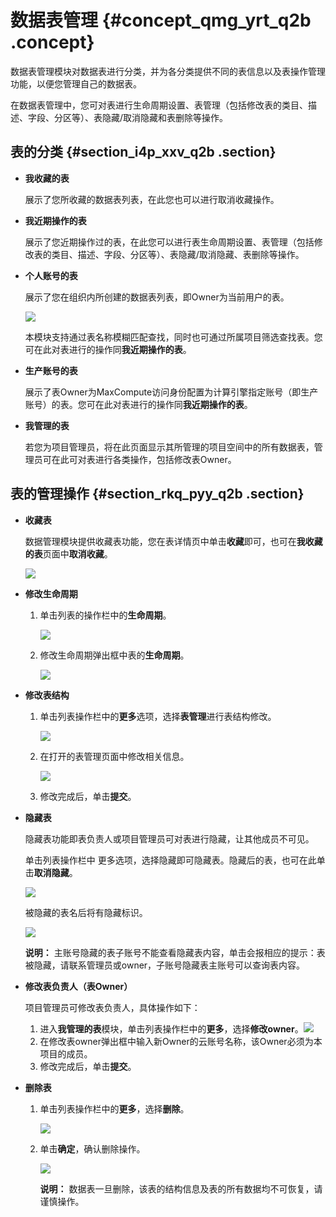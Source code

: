 # 数据表管理 {#concept_qmg_yrt_q2b .concept}

数据表管理模块对数据表进行分类，并为各分类提供不同的表信息以及表操作管理功能，以便您管理自己的数据表。

在数据表管理中，您可对表进行生命周期设置、表管理（包括修改表的类目、描述、字段、分区等）、表隐藏/取消隐藏和表删除等操作。

## 表的分类 {#section_i4p_xxv_q2b .section}

-   **我收藏的表**

    展示了您所收藏的数据表列表，在此您也可以进行取消收藏操作。

-   **我近期操作的表**

    展示了您近期操作过的表，在此您可以进行表生命周期设置、表管理（包括修改表的类目、描述、字段、分区等）、表隐藏/取消隐藏、表删除等操作。

-   **个人账号的表**

    展示了您在组织内所创建的数据表列表，即Owner为当前用户的表。

    ![](http://static-aliyun-doc.oss-cn-hangzhou.aliyuncs.com/assets/img/16351/15409787318590_zh-CN.png)

    本模块支持通过表名称模糊匹配查找，同时也可通过所属项目筛选查找表。您可在此对表进行的操作同**我近期操作的表**。

-   **生产账号的表**

    展示了表Owner为MaxCompute访问身份配置为计算引擎指定账号（即生产账号）的表。您可在此对表进行的操作同**我近期操作的表**。

-   **我管理的表**

    若您为项目管理员，将在此页面显示其所管理的项目空间中的所有数据表，管理员可在此可对表进行各类操作，包括修改表Owner。


## 表的管理操作 {#section_rkq_pyy_q2b .section}

-   **收藏表**

    数据管理模块提供收藏表功能，您在表详情页中单击**收藏**即可，也可在**我收藏的表**页面中**取消收藏**。

    ![](http://static-aliyun-doc.oss-cn-hangzhou.aliyuncs.com/assets/img/16351/15409787318591_zh-CN.png)

-   **修改生命周期**
    1.  单击列表的操作栏中的**生命周期**。

        ![](http://static-aliyun-doc.oss-cn-hangzhou.aliyuncs.com/assets/img/16351/15409787318592_zh-CN.png)

    2.  修改生命周期弹出框中表的**生命周期**。

        ![](http://static-aliyun-doc.oss-cn-hangzhou.aliyuncs.com/assets/img/16351/15409787318593_zh-CN.png)

-   **修改表结构**
    1.  单击列表操作栏中的**更多**选项，选择**表管理**进行表结构修改。

        ![](http://static-aliyun-doc.oss-cn-hangzhou.aliyuncs.com/assets/img/16351/15409787328594_zh-CN.png)

    2.  在打开的表管理页面中修改相关信息。

        ![](http://static-aliyun-doc.oss-cn-hangzhou.aliyuncs.com/assets/img/16351/15409787328595_zh-CN.png)

    3.  修改完成后，单击**提交**。
-   **隐藏表**

    隐藏表功能即表负责人或项目管理员可对表进行隐藏，让其他成员不可见。

    单击列表操作栏中 更多选项，选择隐藏即可隐藏表。隐藏后的表，也可在此单击**取消隐藏**。

    ![](http://static-aliyun-doc.oss-cn-hangzhou.aliyuncs.com/assets/img/16351/15409787328608_zh-CN.png)

    被隐藏的表名后将有隐藏标识。

    ![](http://static-aliyun-doc.oss-cn-hangzhou.aliyuncs.com/assets/img/16351/15409787328609_zh-CN.png)

    **说明：** 主账号隐藏的表子账号不能查看隐藏表内容，单击会报相应的提示：表被隐藏，请联系管理员或owner，子账号隐藏表主账号可以查询表内容。

-   **修改表负责人（表Owner）**

    项目管理员可修改表负责人，具体操作如下：

    1.  进入**我管理的表**模块，单击列表操作栏中的**更多**，选择**修改owner**。![](http://static-aliyun-doc.oss-cn-hangzhou.aliyuncs.com/assets/img/16351/15409787328616_zh-CN.png)
    2.  在修改表owner弹出框中输入新Owner的云账号名称，该Owner必须为本项目的成员。
    3.  修改完成后，单击**提交**。
-   **删除表**
    1.  单击列表操作栏中的**更多**，选择**删除**。

        ![](http://static-aliyun-doc.oss-cn-hangzhou.aliyuncs.com/assets/img/16351/15409787328621_zh-CN.png)

    2.  单击**确定**，确认删除操作。

        ![](http://static-aliyun-doc.oss-cn-hangzhou.aliyuncs.com/assets/img/16351/15409787328622_zh-CN.png)

        **说明：** 数据表一旦删除，该表的结构信息及表的所有数据均不可恢复，请谨慎操作。


